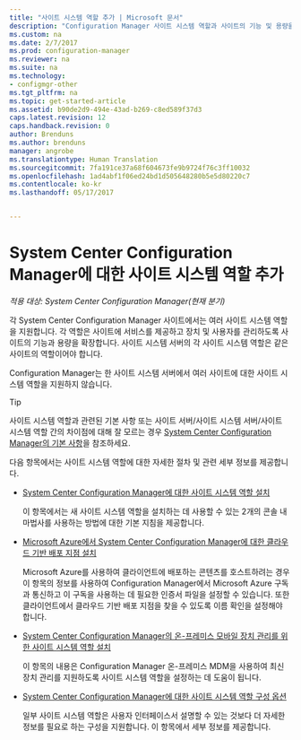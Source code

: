```yaml
---
title: "사이트 시스템 역할 추가 | Microsoft 문서"
description: "Configuration Manager 사이트 시스템 역할과 사이트의 기능 및 용량을 확장하기 위해 역할을 추가하는 방법을 이해합니다."
ms.custom: na
ms.date: 2/7/2017
ms.prod: configuration-manager
ms.reviewer: na
ms.suite: na
ms.technology:
- configmgr-other
ms.tgt_pltfrm: na
ms.topic: get-started-article
ms.assetid: b90de2d9-494e-43ad-b269-c8ed589f37d3
caps.latest.revision: 12
caps.handback.revision: 0
author: Brenduns
ms.author: brenduns
manager: angrobe
ms.translationtype: Human Translation
ms.sourcegitcommit: 7fa191ce37a68f604673fe9b9724f76c3ff10032
ms.openlocfilehash: 1ad4abf1f06ed24bd1d505648280b5e5d80220c7
ms.contentlocale: ko-kr
ms.lasthandoff: 05/17/2017


---
```

# <a name="add-site-system-roles-for-system-center-configuration-manager"></a>System Center Configuration Manager에 대한 사이트 시스템 역할 추가

*적용 대상: System Center Configuration Manager(현재 분기)*

각 System Center Configuration Manager 사이트에서는 여러 사이트 시스템 역할을 지원합니다. 각 역할은 사이트에 서비스를 제공하고 장치 및 사용자를 관리하도록 사이트의 기능과 용량을 확장합니다. 사이트 시스템 서버의 각 사이트 시스템 역할은 같은 사이트의 역할이어야 합니다.   

Configuration Manager는 한 사이트 시스템 서버에서 여러 사이트에 대한 사이트 시스템 역할을 지원하지 않습니다.  

> [!TIP]  
>  사이트 시스템 역할과 관련된 기본 사항 또는 사이트 서버/사이트 시스템 서버/사이트 시스템 역할 간의 차이점에 대해 잘 모르는 경우 [System Center Configuration Manager의 기본 사항](../../../../core/understand/fundamentals.md)을 참조하세요.  

 다음 항목에서는 사이트 시스템 역할에 대한 자세한 절차 및 관련 세부 정보를 제공합니다.  

-   [System Center Configuration Manager에 대한 사이트 시스템 역할 설치](../../../../core/servers/deploy/configure/install-site-system-roles.md)  

     이 항목에서는 새 사이트 시스템 역할을 설치하는 데 사용할 수 있는 2개의 콘솔 내 마법사를 사용하는 방법에 대한 기본 지침을 제공합니다.  

-   [Microsoft Azure에서 System Center Configuration Manager에 대한 클라우드 기반 배포 지점 설치](../../../../core/servers/deploy/configure/install-cloud-based-distribution-points-in-microsoft-azure.md)  

    Microsoft Azure를 사용하여 클라이언트에 배포하는 콘텐츠를 호스트하려는 경우 이 항목의 정보를 사용하여 Configuration Manager에서 Microsoft Azure 구독과 통신하고 이 구독을 사용하는 데 필요한 인증서 파일을 설정할 수 있습니다. 또한 클라이언트에서 클라우드 기반 배포 지점을 찾을 수 있도록 이름 확인을 설정해야 합니다.  

-   [System Center Configuration Manager의 온-프레미스 모바일 장치 관리를 위한 사이트 시스템 역할 설치](../../../../mdm/get-started/install-site-system-roles-for-on-premises-mdm.md)  

     이 항목의 내용은 Configuration Manager 온-프레미스 MDM을 사용하여 최신 장치 관리를 지원하도록 사이트 시스템 역할을 설정하는 데 도움이 됩니다.  

-   [System Center Configuration Manager에 대한 사이트 시스템 역할 구성 옵션](../../../../core/servers/deploy/configure/configuration-options-for-site-system-roles.md)  

     일부 사이트 시스템 역할은 사용자 인터페이스서 설명할 수 있는 것보다 더 자세한 정보를 필요로 하는 구성을 지원합니다. 이 항목에서 세부 정보를 제공합니다.  

